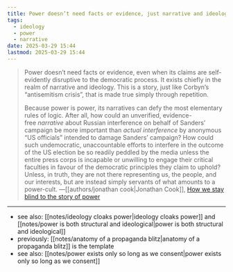 ```yaml
---
title: Power doesn’t need facts or evidence, just narrative and ideology
tags:
  - ideology
  - power
  - narrative
date: 2025-03-29 15:44
lastmod: 2025-03-29 15:44
---
```

> Power doesn’t need facts or evidence, even when its claims are self-evidently disruptive to the democratic process. It exists chiefly in the realm of narrative and ideology. This is a story, just like Corbyn’s “antisemitism crisis”, that is made true simply through repetition.
> 
> Because power is power, its narratives can defy the most elementary rules of logic. After all, how could an unverified, evidence-free *narrative* about Russian interference on behalf of Sanders’ campaign be more important than *actual interference* by anonymous “US officials” intended to damage Sanders’ campaign? How could such undemocratic, unaccountable efforts to interfere in the outcome of the US election be so readily peddled by the media unless the entire press corps is incapable or unwilling to engage their critical faculties in favour of the democratic principles they claim to uphold? Unless, in truth, they are not there representing us, the people, and our interests, but are instead simply servants of what amounts to a power-cult. —[[authors/jonathan cook|Jonathan Cook]], [How we stay blind to the story of power](https://www.jonathan-cook.net/blog/2020-02-24/story-of-power/)

---
- see also: [[notes/ideology cloaks power|ideology cloaks power]] and [[notes/power is both structural and ideological|power is both structural and ideological]]
- previously: [[notes/anatomy of a propaganda blitz|anatomy of a propaganda blitz]] is the template
- see also: [[notes/power exists only so long as we consent|power exists only so long as we consent]]